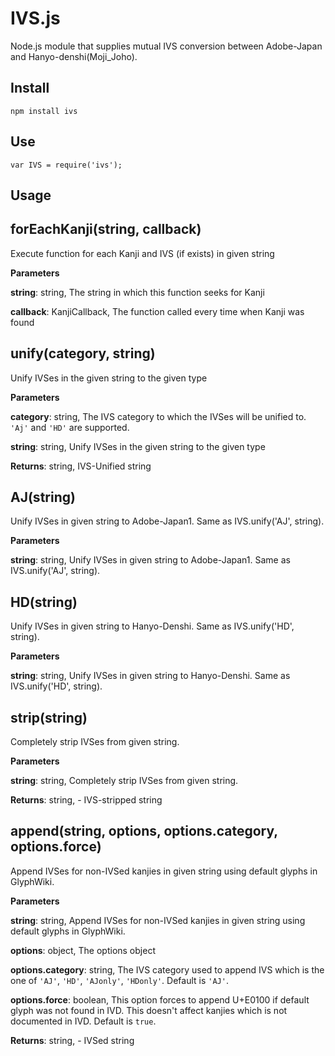 IVS.js
======

Node.js module that supplies mutual IVS conversion between Adobe-Japan and Hanyo-denshi(Moji_Joho).

## Install

    npm install ivs

## Use

    var IVS = require('ivs');

## Usage

forEachKanji(string, callback)
-----------------------------
Execute function for each Kanji and IVS (if exists) in given string

**Parameters**

**string**: string, The string in which this function seeks for Kanji

**callback**: KanjiCallback, The function called every time when Kanji was found


unify(category, string)
-----------------------------
Unify IVSes in the given string to the given type

**Parameters**

**category**: string, The IVS category to which the IVSes will be unified to. `'Aj'` and `'HD'` are supported.

**string**: string, Unify IVSes in the given string to the given type

**Returns**: string, IVS-Unified string

AJ(string)
-----------------------------
Unify IVSes in given string to Adobe-Japan1. Same as IVS.unify('AJ', string).

**Parameters**

**string**: string, Unify IVSes in given string to Adobe-Japan1. Same as IVS.unify('AJ', string).


HD(string)
-----------------------------
Unify IVSes in given string to Hanyo-Denshi. Same as IVS.unify('HD', string).

**Parameters**

**string**: string, Unify IVSes in given string to Hanyo-Denshi. Same as IVS.unify('HD', string).


strip(string)
-----------------------------
Completely strip IVSes from given string.

**Parameters**

**string**: string, Completely strip IVSes from given string.

**Returns**: string, - IVS-stripped string

append(string, options, options.category, options.force)
-----------------------------
Append IVSes for non-IVSed kanjies in given string using default glyphs in GlyphWiki.

**Parameters**

**string**: string, Append IVSes for non-IVSed kanjies in given string using default glyphs in GlyphWiki.

**options**: object, The options object

**options.category**: string, The IVS category used to append IVS which is the one of `'AJ'`, `'HD'`, `'AJonly'`, `'HDonly'`. Default is `'AJ'`.

**options.force**: boolean, This option forces to append U+E0100 if default glyph was not found in IVD. This doesn't affect kanjies which is not documented in IVD. Default is `true`.

**Returns**: string, - IVSed string
